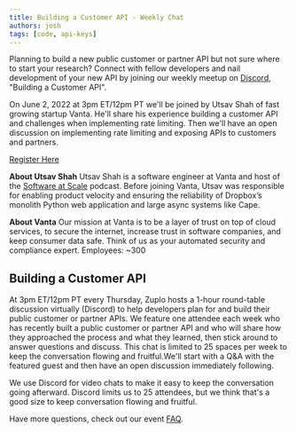 ```yaml
---
title: Building a Customer API - Weekly Chat
authors: josh
tags: [code, api-keys]
---
```



Planning to build a new public customer or partner API but not sure where to start your research? Connect with fellow developers and nail development of your new API by joining our weekly meetup on [Discord](https://zuplo.link/3sJq0DV), "Building a Customer API".

On June 2, 2022 at 3pm ET/12pm PT we'll be joined by Utsav Shah of fast growing startup Vanta. He'll share his experience building a customer API and challenges when implementing rate limiting. Then we'll have an open discussion on implementing rate limiting and exposing APIs to customers and partners.

[Register Here](https://zuplo.link/3sJq0DV)

**About Utsav Shah**
Utsav Shah is a software engineer at Vanta and host of the [Software at Scale](https://www.softwareatscale.dev/) podcast. Before joining Vanta, Utsav was responsible for enabling product velocity and ensuring the reliability of Dropbox’s monolith Python web application and large async systems like Cape. 

**About Vanta**
Our mission at Vanta is to be a layer of trust on top of cloud services, to secure the internet, increase trust in software companies, and keep consumer data safe. Think of us as your automated security and compliance expert.
Employees: ~300

## Building a Customer API

At 3pm ET/12pm PT every Thursday, Zuplo hosts a 1-hour round-table discussion virtually (Discord) to help developers plan for and build their public customer or partner APIs. We feature one attendee each week who has recently built a public customer or partner API  and who will share how they approached the process and what they learned, then stick around to answer questions and discuss. This chat is limited to 25 spaces per week to keep the conversation flowing and fruitful.We'll start with a Q&A with the featured guest and then have an open discussion immediately following.

We use Discord for video chats to make it easy to keep the conversation going afterward. Discord limits us to 25 attendees, but we think that's a good size to keep conversation flowing and fruitful. 

Have more questions, check out our event [FAQ](https://zuplo.notion.site/Building-a-Customer-API-Weekly-Chat-hosted-by-Zuplo-cfa5d37dfbcc4683a0bd12c400d5df35).
